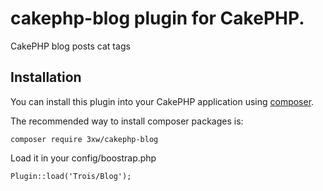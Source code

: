 # cakephp-blog plugin for CakePHP.
CakePHP blog posts cat tags

## Installation

You can install this plugin into your CakePHP application using [composer](http://getcomposer.org).

The recommended way to install composer packages is:

	composer require 3xw/cakephp-blog

Load it in your config/boostrap.php

	Plugin::load('Trois/Blog');
